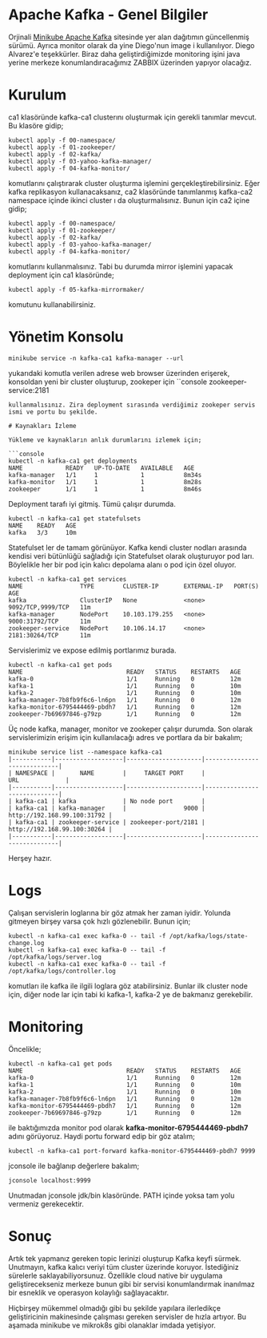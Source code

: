 # Apache Kafka - Genel Bilgiler

Orjinali [Minikube Apache Kafka](https://github.com/d1egoaz/minikube-kafka-cluster 'Minikube Apache Kafka') sitesinde yer alan dağıtımın güncellenmiş sürümü. Ayrıca monitor olarak da yine Diego'nun image i kullanılıyor. Diego Alvarez'e teşekkürler. Biraz daha geliştirdiğimizde monitoring işini java yerine merkeze konumlandıracağımız ZABBIX üzerinden yapıyor olacağız.

# Kurulum

ca1 klasöründe kafka-ca1 clusterını oluşturmak için gerekli tanımlar mevcut. Bu klasöre gidip;

```console
kubectl apply -f 00-namespace/
kubectl apply -f 01-zookeeper/
kubectl apply -f 02-kafka/
kubectl apply -f 03-yahoo-kafka-manager/
kubectl apply -f 04-kafka-monitor/
```
komutlarını çalıştırarak cluster oluşturma işlemini gerçekleştirebilirsiniz. Eğer kafka replikasyon kullanacaksanız, ca2 klasöründe tanımlanmış kafka-ca2 namespace içinde ikinci cluster ı da oluşturmalısınız. Bunun için ca2 içine gidip;
```console
kubectl apply -f 00-namespace/
kubectl apply -f 01-zookeeper/
kubectl apply -f 02-kafka/
kubectl apply -f 03-yahoo-kafka-manager/
kubectl apply -f 04-kafka-monitor/
```
komutlarını kullanmalısınız. Tabi bu durumda mirror işlemini yapacak deployment için ca1 klasöründe;
```console
kubectl apply -f 05-kafka-mirrormaker/
```
komutunu kullanabilirsiniz.

# Yönetim Konsolu

```console
minikube service -n kafka-ca1 kafka-manager --url
```
yukarıdaki komutla verilen adrese web browser üzerinden erişerek, konsoldan yeni bir cluster oluşturup, zookeper için 
``console
zookeeper-service:2181
```
kullanmalısınız. Zira deployment sırasında verdiğimiz zookeper servis ismi ve portu bu şekilde.

# Kaynakları İzleme

Yükleme ve kaynakların anlık durumlarını izlemek için;

```console
kubectl -n kafka-ca1 get deployments
NAME            READY   UP-TO-DATE   AVAILABLE   AGE
kafka-manager   1/1     1            1           8m34s
kafka-monitor   1/1     1            1           8m28s
zookeeper       1/1     1            1           8m46s
```
Deployment tarafı iyi gitmiş. Tümü çalışır durumda.
```console
kubectl -n kafka-ca1 get statefulsets
NAME    READY   AGE
kafka   3/3     10m
```
Statefulset ler de tamam görünüyor. Kafka kendi cluster nodları arasında kendisi veri bütünlüğü sağladığı için Statefulset olarak oluşturuyor pod ları. Böylelikle her bir pod için kalıcı depolama alanı o pod için özel oluyor.
```console
kubectl -n kafka-ca1 get services
NAME                TYPE        CLUSTER-IP       EXTERNAL-IP   PORT(S)             AGE
kafka               ClusterIP   None             <none>        9092/TCP,9999/TCP   11m
kafka-manager       NodePort    10.103.179.255   <none>        9000:31792/TCP      11m
zookeeper-service   NodePort    10.106.14.17     <none>        2181:30264/TCP      11m
```
Servislerimiz ve expose edilmiş portlarımız burada.
```console
kubectl -n kafka-ca1 get pods
NAME                             READY   STATUS    RESTARTS   AGE
kafka-0                          1/1     Running   0          12m
kafka-1                          1/1     Running   0          10m
kafka-2                          1/1     Running   0          10m
kafka-manager-7b8fb9f6c6-ln6pn   1/1     Running   0          12m
kafka-monitor-6795444469-pbdh7   1/1     Running   0          12m
zookeeper-7b69697846-g79zp       1/1     Running   0          12m
```
Üç node kafka, manager, monitor ve zookeper çalışır durumda. Son olarak servislerimizin erişim için kullanılacağı adres ve portlara da bir bakalım;
```console
minikube service list --namespace kafka-ca1
|-----------|-------------------|---------------------|-----------------------------|
| NAMESPACE |       NAME        |     TARGET PORT     |             URL             |
|-----------|-------------------|---------------------|-----------------------------|
| kafka-ca1 | kafka             | No node port        |
| kafka-ca1 | kafka-manager     |                9000 | http://192.168.99.100:31792 |
| kafka-ca1 | zookeeper-service | zookeeper-port/2181 | http://192.168.99.100:30264 |
|-----------|-------------------|---------------------|-----------------------------|
```
Herşey hazır. 

# Logs
Çalışan servislerin loglarına bir göz atmak her zaman iyidir. Yolunda gitmeyen birşey varsa çok hızlı gözlenebilir. Bunun için;

```console
kubectl -n kafka-ca1 exec kafka-0 -- tail -f /opt/kafka/logs/state-change.log
kubectl -n kafka-ca1 exec kafka-0 -- tail -f /opt/kafka/logs/server.log
kubectl -n kafka-ca1 exec kafka-0 -- tail -f /opt/kafka/logs/controller.log
```
komutları ile kafka ile ilgili loglara göz atabilirsiniz. Bunlar ilk cluster node için, diğer node lar için tabi ki kafka-1, kafka-2 ye de bakmanız gerekebilir.

# Monitoring

Öncelikle;
```console
kubectl -n kafka-ca1 get pods
NAME                             READY   STATUS    RESTARTS   AGE
kafka-0                          1/1     Running   0          12m
kafka-1                          1/1     Running   0          10m
kafka-2                          1/1     Running   0          10m
kafka-manager-7b8fb9f6c6-ln6pn   1/1     Running   0          12m
kafka-monitor-6795444469-pbdh7   1/1     Running   0          12m
zookeeper-7b69697846-g79zp       1/1     Running   0          12m
```
ile baktığımızda monitor pod olarak **kafka-monitor-6795444469-pbdh7** adını görüyoruz. Haydi portu forward edip bir göz atalım;

```console
kubectl -n kafka-ca1 port-forward kafka-monitor-6795444469-pbdh7 9999
```
jconsole ile bağlanıp değerlere bakalım;
```console
jconsole localhost:9999
```
Unutmadan jconsole jdk/bin klasöründe. PATH içinde yoksa tam yolu vermeniz gerekecektir.
# Sonuç
Artık tek yapmanız gereken topic lerinizi oluşturup Kafka keyfi sürmek. Unutmayın, kafka kalıcı veriyi tüm cluster üzerinde koruyor. İstediğiniz sürelerle saklayabiliyorsunuz. Özellikle cloud native bir uygulama geliştirecekseniz merkeze bunun gibi bir servisi konumlandırmak inanılmaz bir esneklik ve operasyon kolaylığı sağlayacaktır. 

Hiçbirşey mükemmel olmadığı gibi bu şekilde yapılara ilerledikçe geliştiricinin makinesinde çalışması gereken servisler de hızla artıyor. Bu aşamada minikube ve mikrok8s gibi olanaklar imdada yetişiyor.